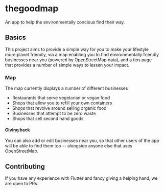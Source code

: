 # thegoodmap

An app to help the environmentally concious find their way.

## Basics

This project aims to provide a simple way for you to make your lifestyle more planet friendly, via a map enabling you to find environmentally friendly businesses near you (powered by OpenStreetMap data), and a tips page that provides a number of simple ways to lessen your impact.

### Map

The map currently displays a number of different businesses

* Restaurants that serve vegetarian or vegan food
* Shops that allow you to refill your own containers
* Shops that revolve around selling organic food
* Businesses that attempt to be zero waste
* Shops that sell second hand goods

#### Giving back

You can also add or edit businesses near you, so that other users of the app will be able to find them too -- alongside anyone else that uses OpenStreetMap.

## Contributing

If you have any experience with Flutter and fancy giving a helping hand, we are open to PRs.